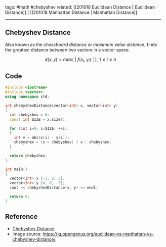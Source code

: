 tags: #math #chebyshev
related:  [[201018 Euclidean Distance | Euclidean Distance]] | [[201018 Manhattan Distance | Manhattan Distance]]

<hr />

## Chebyshev Distance

Also known as the *chessboard distance* or *maximum value distance*, finds the greatest distance between two vectors in a vector space.

$$d(x, y) = max{ (\ |\ {f(x_i,\  y_i)\ |} \ ),\    1 \le i \le n \quad }$$

## Code

```cpp
#include <iostream>
#include <vector>
using namespace std;

int chebyshevDistance(vector<int> x, vector<int> y)
{
  int chebyshev = 0;
  const int SIZE = x.size();

  for (int i=0; i<SIZE; ++i) 
  {
    int v = abs(x[i] - y[i]); 
    chebyshev = (v > chebyshev) ? v : chebyshev;
  }

  return chebyshev;
}

int main()
{
  vector<int> x {-1, 2, 3};
  vector<int> y {4, 0, -3};
  cout << chebyshevDistance(x, y) << endl;

  return 0;
}
```

## Reference
- [Chebyshev Distance](https://en.wikipedia.org/wiki/Chebyshev_distance)
- Image source: https://iq.opengenus.org/euclidean-vs-manhattan-vs-chebyshev-distance/